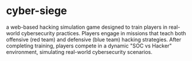 # cyber-siege
a web-based hacking simulation game designed to train players in real-world cybersecurity practices. Players engage in missions that teach both offensive (red team) and defensive (blue team) hacking strategies. After completing training, players compete in a dynamic "SOC vs Hacker" environment, simulating real-world cybersecurity scenarios.
